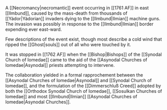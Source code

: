 A [[Necromancy|necromantic]] event occurring in [[1761 AF]] in east [[Ilmbund]], caused by the mass-death from thousands of [[Yádor|Yádorian]] invaders dying to the [[Ilmbund|Ilmian]] machine guns. The invasion was possibly in response to the [[Ilmbund|Ilmian]] border expending ever east-ward.

Few descriptions of the event exist, though most describe a cold wind that ripped the [[Ghost|souls]] out of all who were touched by it.

It was stopped in [[1762 AF]] when the [[Bishop|Bishops]] of the [[Synodal Church of Iomedae]] came to the aid of the [[Asynodal Churches of Iomedae|Asynodal]] priests attempting to intervene.

The collaboration yielded in a formal rapprochement between the [[Asynodal Churches of Iomedae|Asynodal]] and [[Synodal Church of Iomedae]], and the formulation of the [[Dimmerschluß Creed]] adopted by both the [[Orthodox Synodal Church of Iomedae]], [[Sosulkan Churches of Iomedae]] and most [[Ilmbund|Ilmian]] [[Asynodal Churches of Iomedae|Asynodal Churches]].